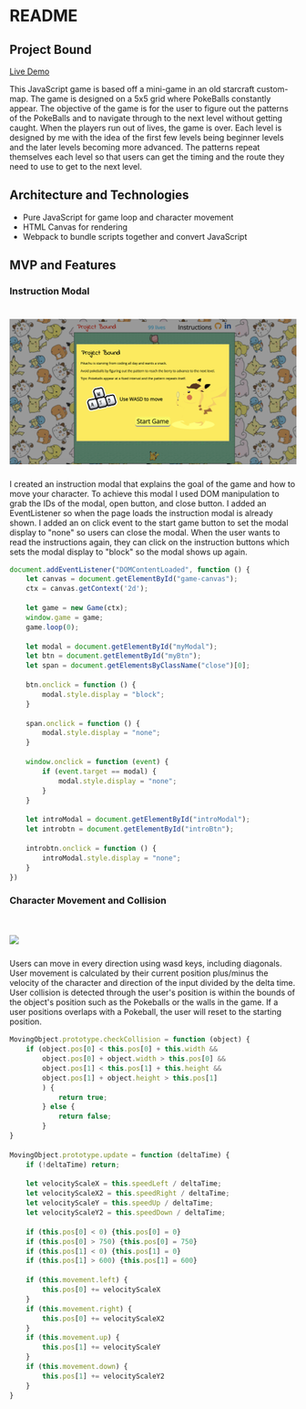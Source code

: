 # README

## Project Bound
[Live Demo](https://joonson22.github.io/Project-Bound/)

This JavaScript game is based off a mini-game in an old starcraft custom-map. The game is designed on a 5x5 grid where PokeBalls constantly appear. The objective of the game is for the user to figure out the patterns of the PokeBalls and to navigate through to the next level without getting caught. When the players run out of lives, the game is over. Each level is designed by me with the idea of the first few levels being beginner levels and the later levels becoming more advanced. The patterns repeat themselves each level so that users can get the timing and the route they need to use to get to the next level.

## Architecture and Technologies
  * Pure JavaScript for game loop and character movement
  * HTML Canvas for rendering
  * Webpack to bundle scripts together and convert JavaScript
  
## MVP and Features
 
### Instruction Modal

  # ![](/dist/modal.png)
   
 I created an instruction modal that explains the goal of the game and how to move your character. To achieve this modal I used DOM manipulation to grab the IDs of the modal, open button, and close button. I added an EventListener so when the page loads the instruction modal is already shown. I added an on click event to the start game button to set the modal display to "none" so users can close the modal. When the user wants to read the instructions again, they can click on the instruction buttons which sets the modal display to "block" so the modal shows up again.
   
```javascript
document.addEventListener("DOMContentLoaded", function () {
    let canvas = document.getElementById("game-canvas");
    ctx = canvas.getContext('2d');
  
    let game = new Game(ctx);
    window.game = game;
    game.loop(0);
 
    let modal = document.getElementById("myModal");
    let btn = document.getElementById("myBtn");
    let span = document.getElementsByClassName("close")[0];

    btn.onclick = function () {
        modal.style.display = "block";
    }

    span.onclick = function () {
        modal.style.display = "none";
    }
    
    window.onclick = function (event) {
        if (event.target == modal) {
            modal.style.display = "none";
        }
    }

    let introModal = document.getElementById("introModal");
    let introbtn = document.getElementById("introBtn");
 
    introbtn.onclick = function () {
        introModal.style.display = "none";
    }    
})
```
### Character Movement and Collision
# ![](/dist/gameplay.gif)

Users can move in every direction using wasd keys, including diagonals. User movement is calculated by their current position plus/minus the velocity of the character and direction of the input divided by the delta time. User collision is detected through the user's position is within the bounds of the object's position such as the Pokeballs or the walls in the game. If a user positions overlaps with a Pokeball, the user will reset to the starting position.
  
```javascript
MovingObject.prototype.checkCollision = function (object) {
    if (object.pos[0] < this.pos[0] + this.width &&
        object.pos[0] + object.width > this.pos[0] &&
        object.pos[1] < this.pos[1] + this.height &&
        object.pos[1] + object.height > this.pos[1]
        ) {
            return true;
        } else {
            return false;
        }
}

MovingObject.prototype.update = function (deltaTime) {
    if (!deltaTime) return;

    let velocityScaleX = this.speedLeft / deltaTime;
    let velocityScaleX2 = this.speedRight / deltaTime;
    let velocityScaleY = this.speedUp / deltaTime;
    let velocityScaleY2 = this.speedDown / deltaTime;

    if (this.pos[0] < 0) {this.pos[0] = 0}
    if (this.pos[0] > 750) {this.pos[0] = 750}
    if (this.pos[1] < 0) {this.pos[1] = 0}
    if (this.pos[1] > 600) {this.pos[1] = 600}

    if (this.movement.left) {
        this.pos[0] += velocityScaleX
    }
    if (this.movement.right) {
        this.pos[0] += velocityScaleX2
    }
    if (this.movement.up) {
        this.pos[1] += velocityScaleY
    }
    if (this.movement.down) {
        this.pos[1] += velocityScaleY2
    }
}
```

